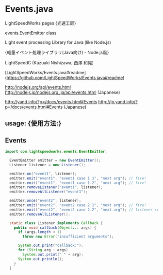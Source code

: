 Events.java
==========================

LightSpeedWorks pages {光速工房}

events.EventEmitter class

Light event processing Library for Java (like Node.js)

{軽量イベント処理ライブラリ(Java向け) - Node.js風}

LightSpeedC (Kazuaki Nishizawa; 西澤 和晃)

[LightSpeedWorks/Events.java#readme] (https://github.com/LightSpeedWorks/Events.java#readme)

http://nodejs.org/api/events.html
http://nodejs.jp/nodejs.org_ja/api/events.html (Japanese)

http://yand.info/?p=/docs/events.html#Events
http://jp.yand.info/?p=/docs/events.html#Events (Japanese)

## usage: {使用方法:}

## Events

``` java
import com.lightspeedworks.events.EventEmitter;

  EventEmitter emitter = new EventEmitter();
  Listener listener = new Listener();

  emitter.on("event1", listener);
  emitter.emit("event1", "event1 case 1.1", "next arg"); // fire!
  emitter.emit("event1", "event1 case 1.2", "next arg"); // fire!
  emitter.removeListener("event1", listener);
  emitter.removeAllListener("event1");

  emitter.once("event2", listener);
  emitter.emit("event2", "event2 case 2.1", "next arg"); // fire!
  emitter.emit("event2", "event2 case 2.2", "next arg"); // listener removed
  emitter.removeAllListener();

  static class Listener implements Callback {
    public void callback(Object... args) {
      if (args.length < 1)
        throw new Error("insufficient arguments");

      System.out.print("callback:");
      for (String arg : args)
        System.out.print(" " + arg);
      System.out.println();
    }
  }
```
